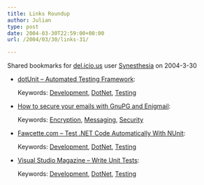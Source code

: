 ```yaml
---
title: Links Roundup
author: Julian
type: post
date: 2004-03-30T22:59:00+00:00
url: /2004/03/30/links-31/

---
```

Shared bookmarks for [del.icio.us][1] user  [Synesthesia][2] on 2004-3-30

  * [dotUnit &#8211; Automated Testing Framework][3]:
   
    Keywords: [Development][4], [DotNet][5], [Testing][6]
  * [How to secure your emails with GnuPG and Enigmail][7]:
   
    Keywords: [Encryption][8], [Messaging][9], [Security][10]
  * [Fawcette.com &#8211; Test .NET Code Automatically With NUnit][11]:
   
    Keywords: [Development][4], [DotNet][5], [Testing][6]
  * [Visual Studio Magazine &#8211; Write Unit Tests][12]:
   
    Keywords: [Development][4], [DotNet][5], [Testing][6]

 [1]: http://del.icio.us/
 [2]: http://del.icio.us/synesthesia
 [3]: http://dotunit.sourceforge.net/ "http://dotunit.sourceforge.net/"
 [4]: http://del.icio.us/synesthesia/Development
 [5]: http://del.icio.us/synesthesia/DotNet
 [6]: http://del.icio.us/synesthesia/Testing
 [7]: http://dudu.dyn.2-h.org/nist/gpg-enigmail-howto.php "http://dudu.dyn.2-h.org/nist/gpg-enigmail-howto.php"
 [8]: http://del.icio.us/synesthesia/Encryption
 [9]: http://del.icio.us/synesthesia/Messaging
 [10]: http://del.icio.us/synesthesia/Security
 [11]: http://www.fawcette.com/vsm/2002_07/online/csharp_bwagner_07_22_02/ "http://www.fawcette.com/vsm/2002_07/online/csharp_bwagner_07_22_02/"
 [12]: http://www.fawcette.com/vsm/2002_12/online/smith/ "http://www.fawcette.com/vsm/2002_12/online/smith/"